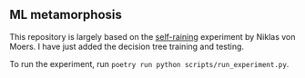 ## ML metamorphosis

This repository is largely based on the [self-raining](https://github.com/NiklasvonM/Self-Training)
experiment by Niklas von Moers. I have just added the decision tree training and testing.

To run the experiment, run `poetry run python scripts/run_experiment.py`.

